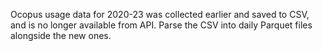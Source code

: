 Ocopus usage data for 2020-23 was collected earlier and saved to CSV, and is no longer available from API.
Parse the CSV into daily Parquet files alongside the new ones.  